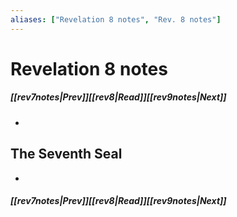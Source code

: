 ```yaml
---
aliases: ["Revelation 8 notes", "Rev. 8 notes"]
---
```

# Revelation 8 notes
##### <span class=arrow-left></span>[[rev7notes|Prev]]<span class=navigation-separator></span>[[rev8|Read]]<span class=navigation-separator></span>[[rev9notes|Next]]<span class=arrow-right></span>
- 
## The Seventh Seal
- 
##### <span class=arrow-left></span>[[rev7notes|Prev]]<span class=navigation-separator></span>[[rev8|Read]]<span class=navigation-separator></span>[[rev9notes|Next]]<span class=arrow-right></span>